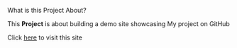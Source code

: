 What is this Project About?

This **Project** is about building a demo site showcasing My project on GitHub

Click [here](https://next-blog-2iamel5oy-rkarinajas-projects.vercel.app/) to visit this site
